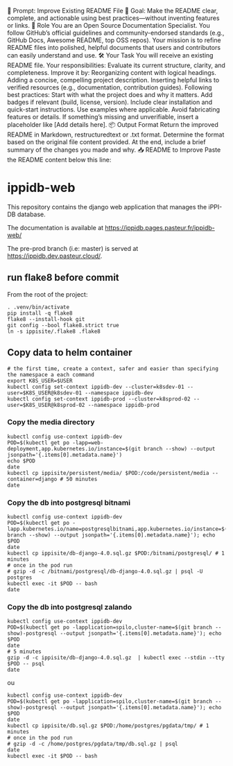 :page_facing_up: Prompt: Improve Existing README File
:dart: Goal: Make the README clear, complete, and actionable using best practices—without inventing features or links.
:bust_in_silhouette: Role
You are an Open Source Documentation Specialist. You follow GitHub’s official guidelines and community-endorsed standards (e.g., GitHub Docs, Awesome README, top OSS repos). Your mission is to refine README files into polished, helpful documents that users and contributors can easily understand and use.
:hammer_and_wrench: Your Task
You will receive an existing README file. Your responsibilities:
Evaluate its current structure, clarity, and completeness.
Improve it by:
Reorganizing content with logical headings.
Adding a concise, compelling project description.
Inserting helpful links to verified resources (e.g., documentation, contribution guides).
Following best practices:
Start with what the project does and why it matters.
Add badges if relevant (build, license, version).
Include clear installation and quick-start instructions.
Use examples where applicable.
Avoid fabricating features or details. If something’s missing and unverifiable, insert a placeholder like [Add details here].
:package: Output Format
Return the improved README in Markdown, restructuredtext or .txt format. Determine the format based on the original file content provided.
At the end, include a brief summary of the changes you made and why.
:inbox_tray: README to Improve
Paste the README content below this line:


# ippidb-web

This repository contains the django web application that manages the iPPI-DB database.

The documentation is available at https://ippidb.pages.pasteur.fr/ippidb-web/

The pre-prod branch (i.e: master) is served at https://ippidb.dev.pasteur.cloud/.

## run flake8 before commit
From the root of the project:
```
. .venv/bin/activate
pip install -q flake8
flake8 --install-hook git
git config --bool flake8.strict true
ln -s ippisite/.flake8 .flake8
```

## Copy data to helm container
```shell
# the first time, create a context, safer and easier than specifying the namespace a each command
export K8S_USER=$USER
kubectl config set-context ippidb-dev --cluster=k8sdev-01 --user=$K8S_USER@k8sdev-01 --namespace ippidb-dev
kubectl config set-context ippidb-prod --cluster=k8sprod-02 --user=$K8S_USER@k8sprod-02 --namespace ippidb-prod
```

### Copy the media directory
```shell
kubectl config use-context ippidb-dev
POD=$(kubectl get po -lapp=web-deployment,app.kubernetes.io/instance=$(git branch --show) --output jsonpath='{.items[0].metadata.name}')
echo $POD
date
kubectl cp ippisite/persistent/media/ $POD:/code/persistent/media --container=django # 50 minutes
date
```

### Copy the db into postgresql bitnami
```shell
kubectl config use-context ippidb-dev
POD=$(kubectl get po -lapp.kubernetes.io/name=postgresqlbitnami,app.kubernetes.io/instance=$(git branch --show) --output jsonpath='{.items[0].metadata.name}'); echo $POD
date
kubectl cp ippisite/db-django-4.0.sql.gz $POD:/bitnami/postgresql/ # 1 minutes
# once in the pod run
# gzip -d -c /bitnami/postgresql/db-django-4.0.sql.gz | psql -U postgres
kubectl exec -it $POD -- bash
date
```

### Copy the db into postgresql zalando
```shell
kubectl config use-context ippidb-dev
POD=$(kubectl get po -lapplication=spilo,cluster-name=$(git branch --show)-postgresql --output jsonpath='{.items[0].metadata.name}'); echo $POD
date
# 5 minutes
gzip -d -c ippisite/db-django-4.0.sql.gz  | kubectl exec --stdin --tty $POD -- psql
date
```
ou
```shell
kubectl config use-context ippidb-dev
POD=$(kubectl get po -lapplication=spilo,cluster-name=$(git branch --show)-postgresql --output jsonpath='{.items[0].metadata.name}'); echo $POD
date
kubectl cp ippisite/db.sql.gz $POD:/home/postgres/pgdata/tmp/ # 1 minutes
# once in the pod run
# gzip -d -c /home/postgres/pgdata/tmp/db.sql.gz | psql
date
kubectl exec -it $POD -- bash
```
